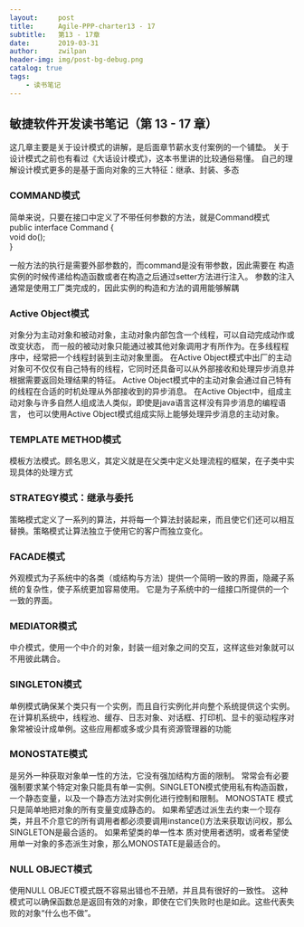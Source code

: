 ```yaml
---
layout:     post
title:      Agile-PPP-charter13 - 17 
subtitle:   第13 - 17章
date:       2019-03-31
author:     zwilpan
header-img: img/post-bg-debug.png
catalog: true
tags:
    - 读书笔记
---
```



## 敏捷软件开发读书笔记（第 13 - 17 章）


这几章主要是关于设计模式的讲解，是后面章节薪水支付案例的一个铺垫。
关于设计模式之前也有看过《大话设计模式》，这本书里讲的比较通俗易懂。
自己的理解设计模式更多的是基于面向对象的三大特征：继承、封装、多态

### COMMAND模式

简单来说，只要在接口中定义了不带任何参数的方法，就是Command模式  
public interface Command {  
    void do();  
  }  

一般方法的执行是需要外部参数的，而command是没有带参数，因此需要在
构造实例的时候传递给构造函数或者在构造之后通过setter方法进行注入。
参数的注入通常是使用工厂类完成的，因此实例的构造和方法的调用能够解耦

### Active Object模式
对象分为主动对象和被动对象，主动对象内部包含一个线程，可以自动完成动作或改变状态，
而一般的被动对象只能通过被其他对象调用才有所作为。在多线程程序中，经常把一个线程封装到主动对象里面。
在Active Object模式中出厂的主动对象可不仅仅有自己特有的线程，它同时还具备可以从外部接收和处理异步消息并根据需要返回处理结果的特征。
Active Object模式中的主动对象会通过自己特有的线程在合适的时机处理从外部接收到的异步消息。
在Active Object中，组成主动对象与许多自然人组成法人类似，即使是java语言这样没有异步消息的编程语言，
也可以使用Active Object模式组成实际上能够处理异步消息的主动对象。

### TEMPLATE METHOD模式
模板方法模式。顾名思义，其定义就是在父类中定义处理流程的框架，在子类中实现具体的处理方式

### STRATEGY模式：继承与委托
策略模式定义了一系列的算法，并将每一个算法封装起来，而且使它们还可以相互替换。策略模式让算法独立于使用它的客户而独立变化。

### FACADE模式
外观模式为子系统中的各类（或结构与方法）提供一个简明一致的界面，隐藏子系统的复杂性，使子系统更加容易使用。
它是为子系统中的一组接口所提供的一个一致的界面。

### MEDIATOR模式
中介模式，使用一个中介的对象，封装一组对象之间的交互，这样这些对象就可以不用彼此耦合。

### SINGLETON模式
单例模式确保某个类只有一个实例，而且自行实例化并向整个系统提供这个实例。
在计算机系统中，线程池、缓存、日志对象、对话框、打印机、显卡的驱动程序对象常被设计成单例。这些应用都或多或少具有资源管理器的功能

### MONOSTATE模式
是另外一种获取对象单一性的方法，它没有强加结构方面的限制。
常常会有必要强制要求某个特定对象只能具有单一实例。SINGLETON模式使用私有构造函数，一个静态变量，以及一个静态方法对实例化进行控制和限制。
MONOSTATE 模式只是简单地把对象的所有变量变成静态的。
如果希望透过派生去约束一个现存类，并且不介意它的所有调用者都必须要调用instance()方法来获取访问权，那么SINGLETON是最合适的。
如果希望类的单一性本 质对使用者透明，或者希望使用单一对象的多态派生对象，那么MONOSTATE是最适合的。

### NULL OBJECT模式
使用NULL OBJECT模式既不容易出错也不丑陋，并且具有很好的一致性。
这种模式可以确保函数总是返回有效的对象，即使在它们失败时也是如此。这些代表失败的对象“什么也不做”。